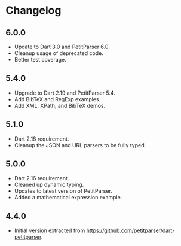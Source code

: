 # Changelog

## 6.0.0

- Update to Dart 3.0 and PetitParser 6.0.
- Cleanup usage of deprecated code.
- Better test coverage.

## 5.4.0

- Upgrade to Dart 2.19 and PetitParser 5.4.
- Add BibTeX and RegExp examples.
- Add XML, XPath, and BibTeX demos.

## 5.1.0

- Dart 2.18 requirement.
- Cleanup the JSON and URL parsers to be fully typed.

## 5.0.0

- Dart 2.16 requirement.
- Cleaned up dynamic typing.
- Updates to latest version of PetitParser.
- Added a mathematical expression example.

## 4.4.0

- Initial version extracted from https://github.com/petitparser/dart-petitparser.
